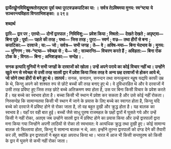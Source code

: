 **द्वार्येतयोॢनविविशुॢमषतोरपृष्ट्वा** **पूर्वा यथा पुरटवज्रकपाटिका या: ।** **सर्वत्र तेऽविषमया मुनय: स्व²ष्ट्या** **ये सञ्चरन्त्यविहता विगताभिशङ्का: ॥ २९॥** 

**शब्दार्थ** 

**द्वारि—** **द्वार पर** **; एतयो:—** **दोनों द्वारपाल** **; निविविशु:—** **प्रवेश किया** **; मिषतो:—** **देखते देखते** **; अपृष्ट्वा—** **बिना पूछे** **; पूर्वा:—** **पहले** **की तरह** **; यथा—** **जिस तरह** **; पुरट—** **स्वर्ण** **; वज्र—** **तथा हीरों से बना** **; कपाटिका:—** **दरवाजे** **; या:—** **जो** **; सर्वत्र—** **सभी जगह** **;** **ते—** **वे** **; अविष-मया—** **बिना भेदभाव के** **; मुनय:—** **मुनिगण** **; स्व-²ष्ट्या—** **स्वेच्छा से** **; ये—** **जो** **; सञ्चरन्ति—** **विचरण करते हैं** **;** **अविहता:—** **बिना रोक टोक के** **; विगत—** **बिना** **; अभिशङ्का:—** **सन्देह।** **.** 

**सनक इत्यादि मुनियों ने सभी जगहों के दरवाजों को खोला। उन्हें अपने पराये का कोई** **विचार नहीं था। उन्होंने खुले मन से स्वेच्छा से उसी तरह सातवें द्वार में प्रवेश किया जिस तरह वे** **अन्य छह दरवाजों से होकर आये थे, जो सोने तथा हीरों से बने हुए थे।** **तात्पर्य :** सनक, सनातन, सनन्दन तथा सनत्कुमार महॢष यद्यपि काफी उम्र के थे, किन्तु अपने को शाश्वत रुप से छोटे बच्चों की तरह बनाए हुए थे। वे दुविधारहित थे और वे दरवाजों में उसी तरह प्रविष्ट हुए जिस तरह छोटे बच्चे अतिक्रमण क्या होता है, उस पर बिना किसी विचार के प्रवेश करते हैं। यह बच्चे का स्वभाव होता है। बच्चा किसी भी स्थान में प्रवेश कर सकता है और उसे कोई नहीं रोकता। निस्सन्देह कि सामान्यतया किसी भी स्थान में जाने के प्रयास के लिए बच्चे का स्वागत होता है, किन्तु यदि बच्चे को दरवाजे में प्रविष्ट होने से रोका जाता है, तो वह बहुत दुखी और क्रुद्ध होता है। यह बालक का स्वभाव है। यहाँ पर वही बात हुई। बच्चों जैसे साधु पुरुष राजमहल के छहों द्वारों में घुसते गये और उन्हें किसी ने नहीं रोका, अतएव जब उन्होंने सातवें द्वार में प्रविष्ट होने का प्रयास किया और उन्हें द्वारपालों द्वारा मना किया गया जिन्होंने अपनी लाठियों से रोका तो स्वभावत: वे अत्यधिक क्रुद्ध तथा दुखी हुए। कोई सामान्य बालक तो चिल्लाया होता, किन्तु ये सामान्य बालक न थे, अत: इन्होंने तुरन्त द्वारपालों को दण्ड देने की तैयारी कर ली, क्योंकि इन द्वारपालों ने बहुत बड़ा अपराध किया था। भारत में आज भी किसी सन्तपुरुष को किसी के द्वार में घुसने से कभी नहीं रोका जाता।  